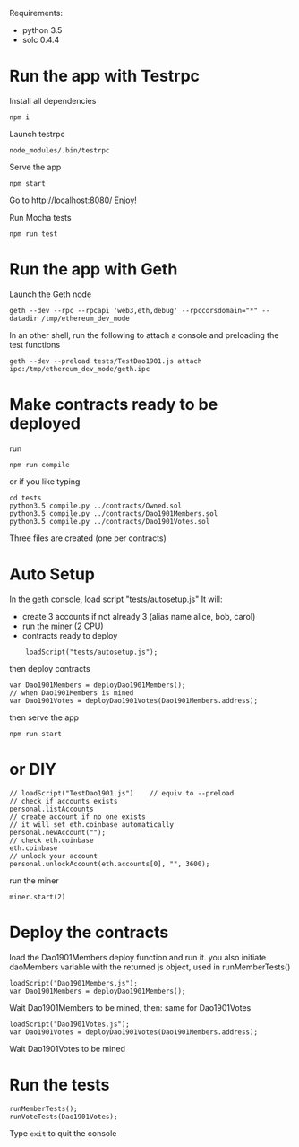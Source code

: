 Requirements: 
- python 3.5
- solc 0.4.4


Run the app with Testrpc
========================

Install all dependencies

    npm i

Launch testrpc
    
    node_modules/.bin/testrpc
    
Serve the app

    npm start
    
Go to http://localhost:8080/
Enjoy!

Run Mocha tests

    npm run test


Run the app with Geth
=====================

Launch the Geth node

    geth --dev --rpc --rpcapi 'web3,eth,debug' --rpccorsdomain="*" --datadir /tmp/ethereum_dev_mode

In an other shell, run the following to attach a console
and preloading the test functions
    
    geth --dev --preload tests/TestDao1901.js attach ipc:/tmp/ethereum_dev_mode/geth.ipc
    

Make contracts ready to be deployed
===================================
run

    npm run compile
     
or if you like typing

    cd tests
    python3.5 compile.py ../contracts/Owned.sol
    python3.5 compile.py ../contracts/Dao1901Members.sol
    python3.5 compile.py ../contracts/Dao1901Votes.sol

Three files are created (one per contracts)

    
Auto Setup
==========
In the geth console, 
load script "tests/autosetup.js"
It will:
 - create 3 accounts if not already 3 (alias name alice, bob, carol)
 - run the miner (2 CPU) 
 - contracts ready to deploy

```
    loadScript("tests/autosetup.js");
```
   
then deploy contracts

    var Dao1901Members = deployDao1901Members();
    // when Dao1901Members is mined
    var Dao1901Votes = deployDao1901Votes(Dao1901Members.address);
    
then serve the app
    
    npm run start


or DIY
======

    // loadScript("TestDao1901.js")    // equiv to --preload
    // check if accounts exists
    personal.listAccounts 
    // create account if no one exists
    // it will set eth.coinbase automatically
    personal.newAccount("");
    // check eth.coinbase
    eth.coinbase
    // unlock your account
    personal.unlockAccount(eth.accounts[0], "", 3600);
    
run the miner 

    miner.start(2)
    
Deploy the contracts
====================
load the Dao1901Members deploy function
and run it.
you also initiate daoMembers variable with the returned js object,
used in runMemberTests()

    loadScript("Dao1901Members.js");
    var Dao1901Members = deployDao1901Members();

Wait Dao1901Members to be mined, then:
same for Dao1901Votes

    loadScript("Dao1901Votes.js");
    var Dao1901Votes = deployDao1901Votes(Dao1901Members.address);
    
Wait Dao1901Votes to be mined


Run the tests
=============
    runMemberTests();
    runVoteTests(Dao1901Votes);

Type `exit` to quit the console 
